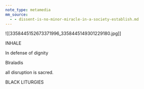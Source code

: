 ```yaml
---
note_type: metamedia
mm_source:
  - - dissent-is-no-minor-miracle-in-a-society-establish.md
---
```


![[3358445152673371996_3358445149301229180.jpg]]

INHALE

In defense of dignity

Blraladis

all disruption is sacred.

BLACK LITURGIES


